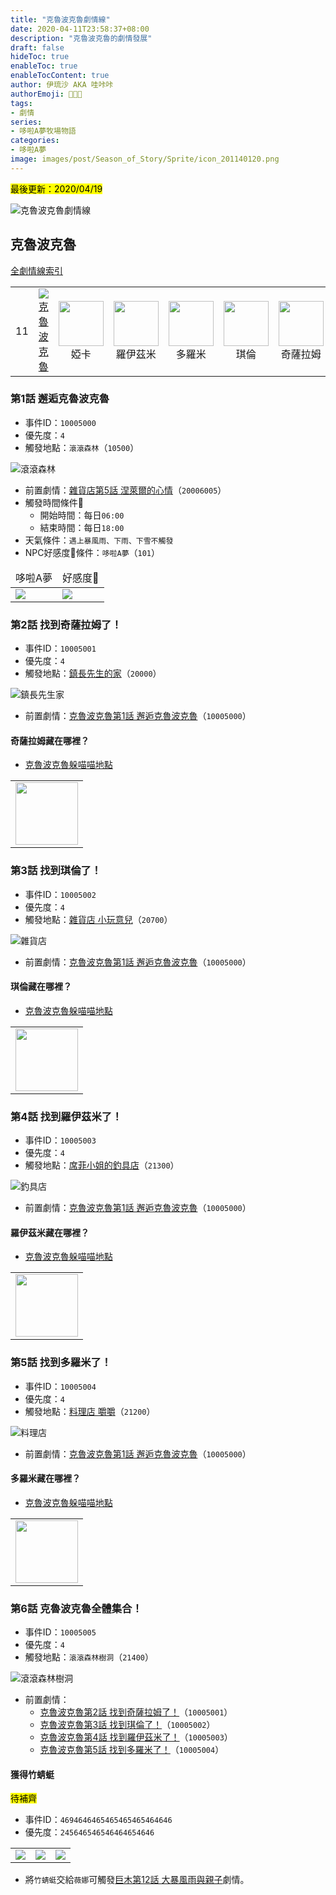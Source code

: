 ```yaml
---
title: "克魯波克魯劇情線"
date: 2020-04-11T23:58:37+08:00
description: "克魯波克魯的劇情發展"
draft: false
hideToc: true
enableToc: true
enableTocContent: true
author: 伊琉沙 AKA 哇咔咔
authorEmoji: 👩🏿‍🚀
tags: 
- 劇情
series:
- 哆啦A夢牧場物語
categories:
- 哆啦A夢
image: images/post/Season_of_Story/Sprite/icon_201140120.png
---
```

<mark>最後更新：2020/04/19</mark>

![克魯波克魯劇情線](/images/post/Season_of_Story/Texture2D/EventImage_1001.png)
## 克魯波克魯
[全劇情線索引](../doraemon-story-index/#劇情線)
<table>
        <td>11</td>
        <td align="center"><a href="../doraemon-story-11"><img src= "/images/post/Season_of_Story/Sprite/icon_201140120.png">克魯波克魯</a></td>
        <td align="center"><img width="72px" src= "/images/post/Season_of_Story/Sprite/icon_201041260.png">婭卡</td>
        <td align="center"><img width="72px" src= "/images/post/Season_of_Story/Sprite/icon_201041270.png">羅伊茲米</td>
        <td align="center"><img width="72px" src= "/images/post/Season_of_Story/Sprite/icon_201041280.png">多羅米</td>
        <td align="center"><img width="72px" src= "/images/post/Season_of_Story/Sprite/icon_201041290.png">琪倫</td>
        <td align="center"><img width="72px" src= "/images/post/Season_of_Story/Sprite/icon_201041300.png">奇薩拉姆</td>
</table>

### 第1話 邂逅克魯波克魯
+ 事件ID：`10005000`
+ 優先度：`4`
+ 觸發地點：`滾滾森林`（`10500`）

![滾滾森林](/images/post/Season_of_Story/Map/10500.png)
+ 前置劇情：[雜貨店第5話 涅萊爾的心情](#第5話-涅萊爾的心情)（`20006005`）
+ 觸發時間條件📆
    + 開始時間：每日`06:00`
    + 結束時間：每日`18:00`
+ 天氣條件：`遇上暴風雨、下雨、下雪不觸發`
+ NPC好感度💝條件：`哆啦A夢`（`101`）
<table>
    <thead>
        <tr>
            <td align="center">哆啦A夢</td>
            <td align="center">好感度💝</td>
        </tr>
    </thead>
    <tr>
        <td><img src= "/images/post/Season_of_Story/Sprite/icon_201041010.png"></td>
        <td><img src= "/images/post/Season_of_Story/Sprite/icon_201060030.png"></td>
    </tr>
</table>

### 第2話 找到奇薩拉姆了！
+ 事件ID：`10005001`
+ 優先度：`4`
+ 觸發地點：[鎮長先生的家](../doraemon-story-map-11300-east-natura/#鎮長先生的家)（`20000`）

![鎮長先生家](/images/post/Season_of_Story/Map/20000.png)
+ 前置劇情：[克魯波克魯第1話 邂逅克魯波克魯](#第1話-邂逅克魯波克魯)（`10005000`）

#### 奇薩拉姆藏在哪裡？
+ [克魯波克魯躲喵喵地點](#奇薩拉姆)
<table>
    <tr>
        <td><img width="100px" src= "/images/post/Season_of_Story/Sprite/icon_301300000.png"></td>
    </tr>
</table>

### 第3話 找到琪倫了！
+ 事件ID：`10005002`
+ 優先度：`4`
+ 觸發地點：[雜貨店 小玩意兒](../doraemon-story-map-11300-east-natura/#雜貨店-小玩意兒)（`20700`）

![雜貨店](/images/post/Season_of_Story/Map/20700.png)
+ 前置劇情：[克魯波克魯第1話 邂逅克魯波克魯](#第1話-邂逅克魯波克魯)（`10005000`）

#### 琪倫藏在哪裡？
+ [克魯波克魯躲喵喵地點](#琪倫)
<table>
    <tr>
        <td><img width="100px" src= "/images/post/Season_of_Story/Sprite/icon_301290000.png"></td>
    </tr>
</table>

### 第4話 找到羅伊茲米了！
+ 事件ID：`10005003`
+ 優先度：`4`
+ 觸發地點：[席菲小姐的釣具店](../doraemon-story-map-10900-zazan-cape/#席菲小姐的釣具店)（`21300`）

![釣具店](/images/post/Season_of_Story/Map/21300.png)
+ 前置劇情：[克魯波克魯第1話 邂逅克魯波克魯](#第1話-邂逅克魯波克魯)（`10005000`）

#### 羅伊茲米藏在哪裡？
+ [克魯波克魯躲喵喵地點](#羅伊茲米)
<table>
    <tr>
        <td><img width="100px" src= "/images/post/Season_of_Story/Sprite/icon_301270000.png"></td>
    </tr>
</table>

### 第5話 找到多羅米了！
+ 事件ID：`10005004`
+ 優先度：`4`
+ 觸發地點：[料理店 嚼嚼](../doraemon-story-map-11300-east-natura/#料理店-嚼嚼)（`21200`）

![料理店](/images/post/Season_of_Story/Map/21200.png)
+ 前置劇情：[克魯波克魯第1話 邂逅克魯波克魯](#第1話-邂逅克魯波克魯)（`10005000`）

#### 多羅米藏在哪裡？
+ [克魯波克魯躲喵喵地點](#多羅米)
<table>
    <tr>
        <td><img width="100px" src= "/images/post/Season_of_Story/Sprite/icon_301280000.png"></td>
    </tr>
</table>

### 第6話 克魯波克魯全體集合！
+ 事件ID：`10005005`
+ 優先度：`4`
+ 觸發地點：`滾滾森林樹洞`（`21400`）

![滾滾森林樹洞](/images/post/Season_of_Story/Map/21400.png)
+ 前置劇情：
    + [克魯波克魯第2話 找到奇薩拉姆了！](#第2話-找到奇薩拉姆了)（`10005001`）
    + [克魯波克魯第3話 找到琪倫了！](#第3話-找到琪倫了)（`10005002`）
    + [克魯波克魯第4話 找到羅伊茲米了！](#第4話-找到羅伊茲米了)（`10005003`）
    + [克魯波克魯第5話 找到多羅米了！](#第5話-找到多羅米了)（`10005004`）

#### 獲得竹蜻蜓
<mark>待補齊</mark>
+ 事件ID：`4694646465465465465464646`
+ 優先度：`245646546546464654646`
<table>
    <tr>
        <td><img src= "/images/post/Season_of_Story/Sprite/icon_201041244464600.png"></td>
        <td><img src= "/images/post/Season_of_Story/Sprite/icon_201041010.png"></td>
        <td><img src= "/images/post/Season_of_Story/Sprite/icon_1002000.png"></td>
    </tr>
</table>

+ 將`竹蜻蜓`交給`薇娜`可觸發[巨木第12話 大暴風雨與親子](#第12話-大暴風雨與親子)劇情。